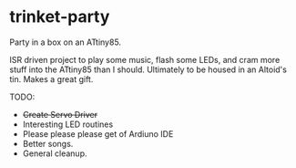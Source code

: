 # trinket-party
Party in a box on an ATtiny85.

ISR driven project to play some music, flash some LEDs, and cram more stuff into the ATtiny85 than I should. Ultimately to be housed in an Altoid's tin. Makes a great gift.

TODO:

* ~~Create Servo Driver~~
* Interesting LED routines
* Please please please get of Ardiuno IDE
* Better songs.
* General cleanup.
